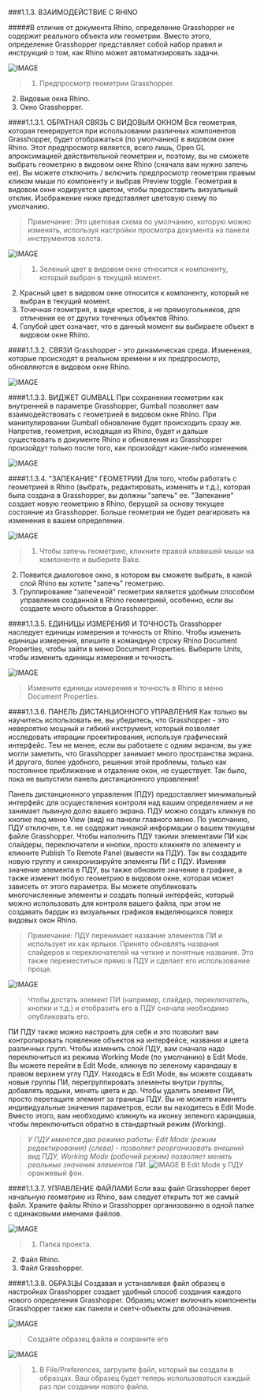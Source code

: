 ###1.1.3. ВЗАИМОДЕЙСТВИЕ С RHINO

#####В отличие от документа Rhino, определение Grasshopper не содержит реального объекта или геометрии. Вместо этого, определение Grasshopper представляет собой набор правил и инструкций о том, как Rhino может автоматизировать задачи.

![IMAGE](images/1-1-3/1-1-3_001-talking-to-rhino.png)
>1. Предпросмотр геометрии Grasshopper.
2. Видовые окна Rhino.
3. Окно Grasshopper.




####1.1.3.1. ОБРАТНАЯ СВЯЗЬ С ВИДОВЫМ ОКНОМ
Вся геометрия, которая генерируется при использовании различных компонентов 
Grasshopper, будет отображаться (по умолчанию) в видовом окне Rhino. Этот 
предпросмотр является, всего лишь, Open GL апроксимацией действительной геометрии
и, поэтому, вы не сможете выбрать геометрию в видовом окне Rhino (сначала вам 
нужно запечь ее). Вы можете отключить / включить предпросмотр геометрии правым
кликом мыши по компоненту и выбрав Preview toggle. Геометрия в видовом окне 
кодируется цветом, чтобы предоставить визуальный отклик. Изображение ниже 
представляет цветовую схему по умолчанию.

>Примечание: Это цветовая схема по умолчанию, которую можно изменять, используя настройки просмотра документа на панели инструментов холста.

![IMAGE](images/1-1-3/1-1-3_002-viewport-feedback.png)
>1. Зеленый цвет в видовом окне относится к компоненту, который выбран в текущий момент.
2. Красный цвет в видовом окне относится к компоненту, который не выбран в текущий момент.
3. Точечная геометрия, в виде крестов, а не прямоугольников, для отличения ее от других точечных объектов Rhino.
4. Голубой цвет означает, что в данный момент вы выбираете объект в видовом окне Rhino.

####1.1.3.2. СВЯЗИ
Grasshopper - это динамическая среда. Изменения, которые происходят в реальном 
времени и их предпросмотр, обновляются в видовом окне Rhino.

![IMAGE](images/1-1-3/1-1-3_003-live-wires.png)

####1.1.3.3. ВИДЖЕТ GUMBALL
При сохранении геометрии как внутренней в параметре Grasshopper, Gumball 
позволяет вам взаимодействовать с геометрией в видовом окне Rhino. При 
манипулировании Gumball обновление будет происходить сразу же. Напротив, геометрия, 
исходящая из Rhino, будет и дальше существовать в документе Rhino и обновления 
из Grasshopper произойдут только после того, как произойдут какие-либо изменения.

![IMAGE](images/1-1-3/1-1-3_004-gumball.png)

####1.1.3.4. "ЗАПЕКАНИЕ" ГЕОМЕТРИИ
Для того, чтобы работать с геометрией в Rhino (выбрать, редактировать, изменять и т.д.), 
которая была создана в Grasshopper, вы должны "запечь" ее. "Запекание" создает новую
геометрию в Rhino, берущей за основу текущее состояние из Grasshopper. Больше геометрия 
не будет реагировать на изменения в вашем определении.

![IMAGE](images/1-1-3/1-1-3_005-baking.png)
>1. Чтобы запечь геометрию, кликните правой клавишей мыши на компоненте и выберите Bake.
2. Появится диалоговое окно, в котором вы сможете выбрать, в какой слой Rhino вы хотите "запечь" геометрию.
3. Группирование "запеченой" геометрии является удобным способом управления созданной в Rhino геометрией, особенно, если вы создаете много объектов в Grasshopper.


####1.1.3.5. ЕДИНИЦЫ ИЗМЕРЕНИЯ И ТОЧНОСТЬ
Grasshopper наследует единицы измерения и точность от Rhino. Чтобы изменить 
единицы измерения, впишите в командную строку Rhino Document Properties, 
чтобы зайти в меню  Document Properties. Выберите Units, чтобы изменить 
единицы измерения и точность.

![IMAGE](images/1-1-3/1-1-3_006-units.png)
>Измените единицы измерения и точность в Rhino в меню Document Properties.

####1.1.3.6. ПАНЕЛЬ ДИСТАНЦИОННОГО УПРАВЛЕНИЯ
Как только вы научитесь использовать ее, вы убедитесь, что Grasshopper - это 
невероятно мощный и гибкий инструмент, который позволяет исследовать итерации 
проектирования, используя графический интерфейс. Тем не менее, если вы работаете
с одним экраном, вы уже могли заметить, что Grasshopper занимает много пространства
экрана. И другого, более удобного, решения этой проблемы, только как постоянное
приближение и отдаление окон, не существует. Так было, пока не выпустили панель дистанционного управления!

Панель дистанционного управления (ПДУ) предоставляет минимальный интерфейс для 
осуществления контроля над вашим определением и не занимает львиную долю вашего
экрана. ПДУ можно создать кликнув по кнопке под меню View (вид) на панели 
главного меню. По умолчанию, ПДУ отключен, т.е. не содержит никакой информации
о вашем текущем файле Grasshopper. Чтобы наполнить ПДУ такими элементами ПИ как
слайдеры, переключатели и кнопки, просто кликните по элементу и кликните 
Publish To Remote Panel (вывести на ПДУ). Так вы создадите новую группу и 
синхронизируйте элементы ПИ с ПДУ. Изменяя значение элемента в ПДУ, вы также обновите
значение в графике, а также изменит любую геометрию в видовом окне, которая может
зависеть от этого параметра. Вы можете опубликовать многочисленные элементы и 
создать полный интерфейс, который можно использовать для контроля вашего файла, 
при этом не создавать бардак из визуальных графиков выделяющихся поверх видовых окон Rhino.

>Примечание: ПДУ перенимает название элементов ПИ и использует их как ярлыки. Принято обновлять названия слайдеров и переключателей на четкие и понятные названия. Это также переместиться прямо в ПДУ и сделает его использование проще.


![IMAGE](images/1-1-3/1-1-3_007-remote-control1.png)
> Чтобы достать элемент ПИ (например, слайдер, переключатель, кнопки и т.д.) и отобразить его в ПДУ сначала необходимо опубликовать его.

ПИ ПДУ также можно настроить для себя и это позволит вам контролировать появление
объектов на интерфейсе, названия и цвета различных групп. Чтобы изменить слой ПДУ,
вам сначала надо переключиться из режима Working Mode (по умолчанию) в Edit Mode.
Вы можете перейти в Edit Mode, кликнув по зеленому карандашу в правом верхнем углу
ПДУ. Находясь в Edit Mode, вы можете создавать новые группы ПИ, перегруппировать
элементы внутри группы, добавлять ярдыки, менять цвета и др. Чтобы удалить элемент
ПИ, просто перетащите элемент за границы ПДУ. Вы не можете изменять индивидуальные
значения параметров, если вы находитесь в Edit Mode. Вместо этого, вам необходимо 
кликнуть на иконку зеленого карандаша, чтобы переключиться обратно в стандартный режим (Working).

>_У ПДУ имеются два режима работы: Edit Mode (режим редактирования) (слева) - позволяет реорганизовать внешний вид ПДУ, Working Mode (рабочий режим) позволяет менять реальные значения элементов ПИ._
![IMAGE](images/1-1-3/1-1-3_008-remote2.png)
>В Edit Mode у ПДУ оранжевый фон.




####1.1.3.7. УПРАВЛЕНИЕ ФАЙЛАМИ
Если ваш файл Grasshopper берет начальную геометрию из Rhino, вам следует 
открыть тот же самый файл. Храните файлы Rhino и Grasshopper организованно в
одной папке с одинаковыми именами файлов.

![IMAGE](images/1-1-3/1-1-3_009-file-management.png)
>1. Папка проекта.
2. Файл Rhino.
3. Файл Grasshopper.

####1.1.3.8. ОБРАЗЦЫ
Создавая и устанавливая файл образец в настройках Grasshopper создает
удобный способ создания каждого нового определения Grasshopper. Образец
может включать компоненты Grasshopper также как панели и скетч-объекты 
для обозначения.


![IMAGE](images/1-1-3/1-1-3_010-templates.png)
>Создайте образец файла и сохраните его

![IMAGE](images/1-1-3/1-1-3_011-templates2.png)
>1. В File/Preferences, загрузите файл, который вы создали в образцах. Ваш образец будет теперь использоваться каждый раз при создании нового файла.

